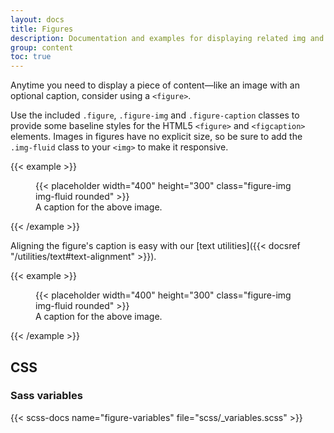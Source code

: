 ```yaml
---
layout: docs
title: Figures
description: Documentation and examples for displaying related img and text with the figure component in Bootstrap.
group: content
toc: true
---
```


Anytime you need to display a piece of content—like an image with an optional caption, consider using a `<figure>`.

Use the included `.figure`, `.figure-img` and `.figure-caption` classes to provide some baseline styles for the HTML5 `<figure>` and `<figcaption>` elements. Images in figures have no explicit size, so be sure to add the `.img-fluid` class to your `<img>` to make it responsive.

{{< example >}}
<figure class="figure">
  {{< placeholder width="400" height="300" class="figure-img img-fluid rounded" >}}
  <figcaption class="figure-caption">A caption for the above image.</figcaption>
</figure>
{{< /example >}}

Aligning the figure's caption is easy with our [text utilities]({{< docsref "/utilities/text#text-alignment" >}}).

{{< example >}}
<figure class="figure">
  {{< placeholder width="400" height="300" class="figure-img img-fluid rounded" >}}
  <figcaption class="figure-caption text-end">A caption for the above image.</figcaption>
</figure>
{{< /example >}}

## CSS

### Sass variables

{{< scss-docs name="figure-variables" file="scss/_variables.scss" >}}

